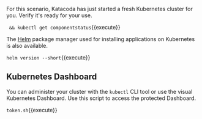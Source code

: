 For this scenario, Katacoda has just started a fresh Kubernetes cluster for you. Verify it's ready for your use.

` && kubectl get componentstatus`{{execute}}

The [Helm](https://helm.sh/) package manager used for installing applications on Kubernetes is also available.

`helm version --short`{{execute}}

## Kubernetes Dashboard ##

You can administer your cluster with the `kubectl` CLI tool or use the visual Kubernetes Dashboard. Use this script to access the protected Dashboard.

`token.sh`{{execute}}